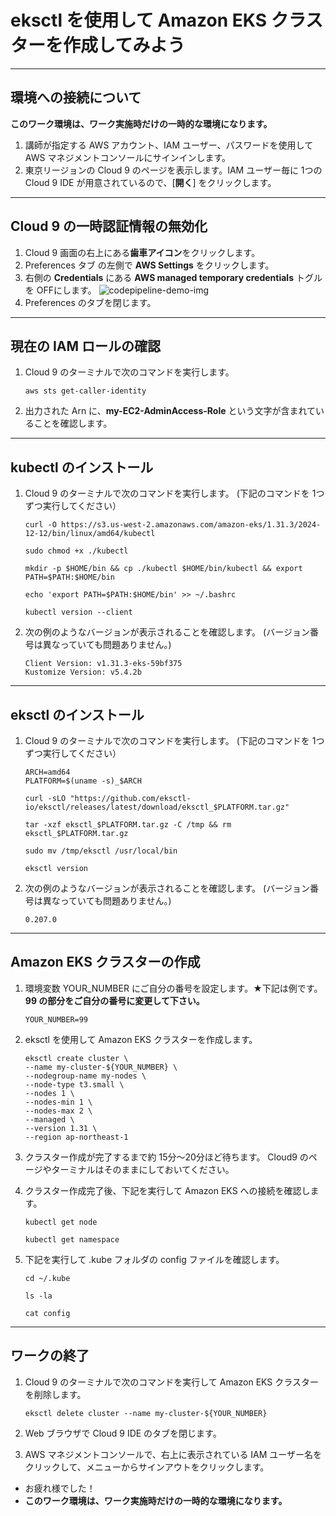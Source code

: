 # eksctl を使用して Amazon EKS クラスターを作成してみよう

---

## 環境への接続について

**このワーク環境は、ワーク実施時だけの一時的な環境になります。**

1. 講師が指定する AWS アカウント、IAM ユーザー、パスワードを使用して AWS マネジメントコンソールにサインインします。
1. 東京リージョンの Cloud 9 のページを表示します。IAM ユーザー毎に 1つの Cloud 9 IDE が用意されているので、[**開く**] をクリックします。

---

## Cloud 9 の一時認証情報の無効化
1. Cloud 9 画面の右上にある**歯車アイコン**をクリックします。
1. Preferences タブ の左側で **AWS Settings** をクリックします。
1. 右側の **Credentials** にある **AWS managed temporary credentials** トグルを OFFにします。
  ![codepipeline-demo-img](https://eks.nobelabo.net/images/mod7-cloud9.png)
1. Preferences のタブを閉じます。

---

## 現在の IAM ロールの確認

1. Cloud 9 のターミナルで次のコマンドを実行します。 
   ```
   aws sts get-caller-identity
   ```
1. 出力された Arn に、**my-EC2-AdminAccess-Role** という文字が含まれていることを確認します。

---
   
## kubectl のインストール

1. Cloud 9 のターミナルで次のコマンドを実行します。 (下記のコマンドを 1つずつ実行してください）
   ```
   curl -O https://s3.us-west-2.amazonaws.com/amazon-eks/1.31.3/2024-12-12/bin/linux/amd64/kubectl
   ```

   ```
   sudo chmod +x ./kubectl
   ```

   ```
   mkdir -p $HOME/bin && cp ./kubectl $HOME/bin/kubectl && export PATH=$PATH:$HOME/bin
   ```

   ```
   echo 'export PATH=$PATH:$HOME/bin' >> ~/.bashrc
   ```

   ```
   kubectl version --client
   ```
   
1. 次の例のようなバージョンが表示されることを確認します。 (バージョン番号は異なっていても問題ありません。)
   ```
   Client Version: v1.31.3-eks-59bf375
   Kustomize Version: v5.4.2b
   ```
---

## eksctl のインストール


1. Cloud 9 のターミナルで次のコマンドを実行します。 (下記のコマンドを 1つずつ実行してください）
   ```
   ARCH=amd64
   PLATFORM=$(uname -s)_$ARCH
   ```

   ```
   curl -sLO "https://github.com/eksctl-io/eksctl/releases/latest/download/eksctl_$PLATFORM.tar.gz"

   ```

   ```
   tar -xzf eksctl_$PLATFORM.tar.gz -C /tmp && rm eksctl_$PLATFORM.tar.gz
   ```

   ```
   sudo mv /tmp/eksctl /usr/local/bin
   ```

   ```
   eksctl version 
   ```
   
1. 次の例のようなバージョンが表示されることを確認します。 (バージョン番号は異なっていても問題ありません。)
   ```
   0.207.0
   ```


---
## Amazon EKS クラスターの作成

1. 環境変数 YOUR_NUMBER にご自分の番号を設定します。★下記は例です。**99 の部分をご自分の番号に変更して下さい。**

    ```
    YOUR_NUMBER=99
    ```

1. eksctl を使用して Amazon EKS クラスターを作成します。


    ```
    eksctl create cluster \
    --name my-cluster-${YOUR_NUMBER} \
    --nodegroup-name my-nodes \
    --node-type t3.small \
    --nodes 1 \
    --nodes-min 1 \
    --nodes-max 2 \
    --managed \
    --version 1.31 \
    --region ap-northeast-1
    ```

1. クラスター作成が完了するまで約 15分～20分ほど待ちます。
    Cloud9 のページやターミナルはそのままにしておいてください。

1. クラスター作成完了後、下記を実行して Amazon EKS への接続を確認します。

    ```
    kubectl get node
    ```

    ```
    kubectl get namespace
    ```

1. 下記を実行して .kube フォルダの config ファイルを確認します。

    ```
    cd ~/.kube
    ```

    ```
    ls -la
    ```

    ```
    cat config
    ```

---

## ワークの終了
1. Cloud 9 のターミナルで次のコマンドを実行して Amazon EKS クラスターを削除します。
   ```
   eksctl delete cluster --name my-cluster-${YOUR_NUMBER}
   ```
1. Web ブラウザで Cloud 9 IDE のタブを閉じます。

1. AWS マネジメントコンソールで、右上に表示されている IAM ユーザー名をクリックして、メニューからサインアウトをクリックします。
* お疲れ様でした！
* **このワーク環境は、ワーク実施時だけの一時的な環境になります。**  
